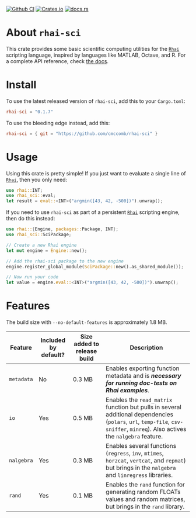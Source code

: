[![Github CI](https://github.com/rhaiscript/rhai-sci/actions/workflows/tests.yml/badge.svg)](https://github.com/rhaiscript/rhai-sci/actions)
[![Crates.io](https://img.shields.io/crates/v/rhai-sci.svg)](https://crates.io/crates/rhai-sci)
[![docs.rs](https://img.shields.io/docsrs/rhai-sci/latest?logo=rust)](https://docs.rs/rhai-sci)

# About `rhai-sci`
This crate provides some basic scientific computing utilities for the [`Rhai`](https://rhai.rs/) scripting language, inspired by languages 
like MATLAB, Octave, and R. For a complete API reference, check [the docs](https://docs.rs/rhai-sci).

# Install
To use the latest released version of `rhai-sci`, add this to your `Cargo.toml`:
```toml
rhai-sci = "0.1.7"
```
To use the bleeding edge instead, add this:
```toml
rhai-sci = { git = "https://github.com/cmccomb/rhai-sci" }
```

# Usage
Using this crate is pretty simple! If you just want to evaluate a single line of [`Rhai`](https://rhai.rs/), then you only need:
```rust
use rhai::INT;
use rhai_sci::eval;
let result = eval::<INT>("argmin([43, 42, -500])").unwrap();
```
If you need to use `rhai-sci` as part of a persistent [`Rhai`](https://rhai.rs/) scripting engine, then do this instead:
```rust
use rhai::{Engine, packages::Package, INT};
use rhai_sci::SciPackage;

// Create a new Rhai engine
let mut engine = Engine::new();

// Add the rhai-sci package to the new engine
engine.register_global_module(SciPackage::new().as_shared_module());

// Now run your code
let value = engine.eval::<INT>("argmin([43, 42, -500])").unwrap();
```

# Features
The build size with `--no-default-features` is approximately 1.8 MB.

| Feature    | Included by default? | Size added to release build | Description                                                                                                                                                                   |
|------------|----------------------|-----------------------------|-------------------------------------------------------------------------------------------------------------------------------------------------------------------------------|
| `metadata` | No                   | 0.3 MB                      | Enables exporting function metadata and is ___necessary for running doc-tests on Rhai examples___.                                                                            |
| `io`       | Yes                  | 0.5 MB                      | Enables the `read_matrix` function but pulls in several additional dependencies (`polars`, `url`, `temp-file`, `csv-sniffer`, `minreq`). Also actives the `nalgebra` feature. | 
| `nalgebra` | Yes                  | 0.3 MB                      | Enables several functions (`regress`, `inv`, `mtimes`, `horzcat`, `vertcat`, and `repmat`) but brings in the `nalgebra` and `linregress` libraries.                           | 
| `rand`     | Yes                  | 0.1 MB                      | Enables the `rand` function for generating random FLOATs values and random matrices, but brings in the `rand` library.                                                        |